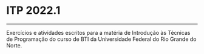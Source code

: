 # ITP 2022.1
---
 Exercícios e atividades escritos para a matéria de Introdução às Técnicas de Programação do curso de BTI da Universidade Federal do Rio Grande do Norte.
